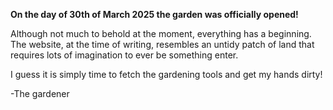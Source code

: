 **On the day of 30th of March 2025 the garden was officially opened!**

Although not much to behold at the moment, everything has a beginning. The website, at the time of writing, resembles an untidy patch of land that requires lots of imagination to ever be something enter. 

I guess it is simply time to fetch the gardening tools and get my hands dirty!

-The gardener